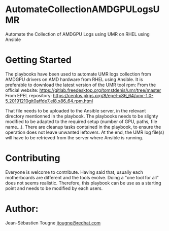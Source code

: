 # AutomateCollectionAMDGPULogsUMR
Automate the Collection of AMDGPU Logs using UMR on RHEL using Ansible

# Getting Started
The playbooks have been used to automate UMR logs collection from AMDGPU drivers on AMD hardware from RHEL using Ansible.
It is preferable to download the latest version of the UMR tool rpm:
From the official website: https://gitlab.freedesktop.org/tomstdenis/umr/tree/master
From EPEL repository: https://centos.pkgs.org/8/epel-x86_64/umr-1.0-5.20191210git0affde7.el8.x86_64.rpm.html

That file needs to be uploaded to the Ansible server, in the relevant directory mentionned in the playbook.
The playbooks needs to be slighty modified to be adapted to the required setup (number of GPU, paths, file name...).
There are cleanup tasks contained in the playbook, to ensure the operation does not leave unwanted leftovers.
At the end, the UMR log file(s) will have to be retrieved from the server where Ansible is running.

# Contributing
Everyone is welcome to contribute. Having said that, usually each motherboards are different and the tools evolve. Doing a "one tool for all"
does not seems realistic. Therefore, this playbook can be use as a starting point and needs to be modified by each users.

# Author:
Jean-Sébastien Tougne jtougne@redhat.com

